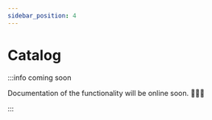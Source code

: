 ```yaml
---
sidebar_position: 4
---
```


# Catalog

:::info coming soon

Documentation of the functionality will be online soon. 🧑🏻‍💻

:::
